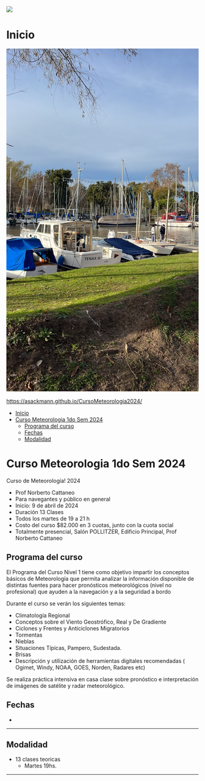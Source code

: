 ![](./images/pabellon.argentina.jpeg)



# Inicio 
![](_media/bg.jpeg) 

https://asackmann.github.io/CursoMeteorologia2024/

- [Inicio](#inicio)
- [Curso Meteorologia 1do Sem 2024](#curso-meteorologia-1do-sem-2024)
  - [Programa del curso](#programa-del-curso)
  - [Fechas](#fechas)
  - [Modalidad](#modalidad)


# Curso Meteorologia 1do Sem 2024

Curso de Meteorología! 2024

- Prof Norberto Cattaneo
- Para navegantes y público en general
- Inicio: 9 de abril de 2024
- Duración 13 Clases 
- Todos los martes de 19 a 21 h
- Costo del curso $82.000 en 3 cuotas, junto con la cuota social
- Totalmente presencial, Salón POLLITZER, Edificio Principal, Prof Norberto Cattaneo


## Programa del curso

El Programa del Curso Nivel 1 tiene como objetivo impartir los conceptos básicos de Meteorología que permita analizar la información disponible de distintas fuentes para hacer pronósticos meteorológicos (nivel no profesional) que ayuden a la navegación y a la seguridad a bordo

Durante el curso se verán los siguientes temas:
- Climatología Regional
- Conceptos sobre el Viento Geostrófico, Real y De Gradiente
- Ciclones y Frentes y Anticiclones Migratorios
- Tormentas
- Nieblas
- Situaciones Típicas, Pampero, Sudestada.
- Brisas
- Descripción y utilización de herramientas digitales recomendadas ( Ogimet, Windy, NOAA, GOES, Norden, Radares etc)

Se realiza práctica intensiva en casa clase sobre pronóstico e interpretación de imágenes de satélite y radar meteorológico.



## Fechas
-  
---
## Modalidad
- 13 clases teoricas 
	- Martes 19hs. 

-----------------
